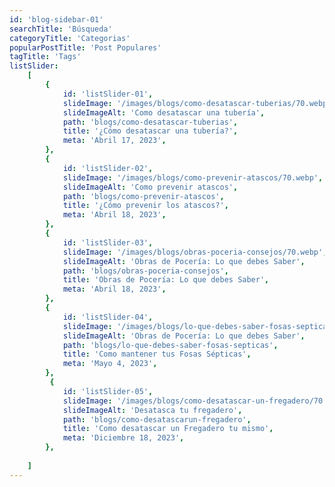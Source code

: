 ```yaml
---
id: 'blog-sidebar-01'
searchTitle: 'Búsqueda'
categoryTitle: 'Categorias'
popularPostTitle: 'Post Populares'
tagTitle: 'Tags'
listSlider:
    [
        {
            id: 'listSlider-01',
            slideImage: '/images/blogs/como-desatascar-tuberias/70.webp',
            slideImageAlt: 'Como desatascar una tubería',
            path: 'blogs/como-desatascar-tuberias',
            title: '¿Cómo desatascar una tubería?',
            meta: 'Abril 17, 2023',
        },
        {
            id: 'listSlider-02',
            slideImage: '/images/blogs/como-prevenir-atascos/70.webp',
            slideImageAlt: 'Como prevenir atascos',
            path: 'blogs/como-prevenir-atascos',
            title: '¿Cómo prevenir los atascos?',
            meta: 'Abril 18, 2023',
        },
        {
            id: 'listSlider-03',
            slideImage: '/images/blogs/obras-poceria-consejos/70.webp',
            slideImageAlt: 'Obras de Pocería: Lo que debes Saber',
            path: 'blogs/obras-poceria-consejos',
            title: 'Obras de Pocería: Lo que debes Saber',
            meta: 'Abril 18, 2023',
        },
        {
            id: 'listSlider-04',
            slideImage: '/images/blogs/lo-que-debes-saber-fosas-septicas/70.webp',
            slideImageAlt: 'Obras de Pocería: Lo que debes Saber',
            path: 'blogs/lo-que-debes-saber-fosas-septicas',
            title: 'Como mantener tus Fosas Sépticas',
            meta: 'Mayo 4, 2023',
        },
         {
            id: 'listSlider-05',
            slideImage: '/images/blogs/como-desatascar-un-fregadero/70.webp',
            slideImageAlt: 'Desatasca tu fregadero',
            path: 'blogs/como-desatascarun-fregadero',
            title: 'Como desatascar un Fregadero tu mismo',
            meta: 'Diciembre 18, 2023',
        },
       
    ]
---
```

